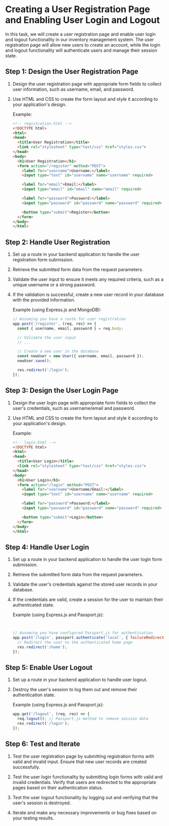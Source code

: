 # Creating a User Registration Page and Enabling User Login and Logout

In this task, we will create a user registration page and enable user login and logout functionality in our inventory management system. The user registration page will allow new users to create an account, while the login and logout functionality will authenticate users and manage their session state.

## Step 1: Design the User Registration Page

1. Design the user registration page with appropriate form fields to collect user information, such as username, email, and password.

2. Use HTML and CSS to create the form layout and style it according to your application's design.

    Example:
    ```html
    <!-- registration.html -->
    <!DOCTYPE html>
    <html>
    <head>
      <title>User Registration</title>
      <link rel="stylesheet" type="text/css" href="styles.css">
    </head>
    <body>
      <h1>User Registration</h1>
      <form action="/register" method="POST">
        <label for="username">Username:</label>
        <input type="text" id="username" name="username" required>
    
        <label for="email">Email:</label>
        <input type="email" id="email" name="email" required>
    
        <label for="password">Password:</label>
        <input type="password" id="password" name="password" required>
    
        <button type="submit">Register</button>
      </form>
    </body>
    </html>
    ```

## Step 2: Handle User Registration

1. Set up a route in your backend application to handle the user registration form submission.

2. Retrieve the submitted form data from the request parameters.

3. Validate the user input to ensure it meets any required criteria, such as a unique username or a strong password.

4. If the validation is successful, create a new user record in your database with the provided information.

    Example (using Express.js and MongoDB):
    ```javascript
    // Assuming you have a route for user registration
    app.post('/register', (req, res) => {
      const { username, email, password } = req.body;
    
      // Validate the user input
      // ...
    
      // Create a new user in the database
      const newUser = new User({ username, email, password });
      newUser.save();
    
      res.redirect('/login');
    });
    ```

## Step 3: Design the User Login Page

1. Design the user login page with appropriate form fields to collect the user's credentials, such as username/email and password.

2. Use HTML and CSS to create the form layout and style it according to your application's design.

    Example:
    ```html
    <!-- login.html -->
    <!DOCTYPE html>
    <html>
    <head>
      <title>User Login</title>
      <link rel="stylesheet" type="text/css" href="styles.css">
    </head>
    <body>
      <h1>User Login</h1>
      <form action="/login" method="POST">
        <label for="username">Username/Email:</label>
        <input type="text" id="username" name="username" required>
    
        <label for="password">Password:</label>
        <input type="password" id="password" name="password" required>
    
        <button type="submit">Login</button>
      </form>
    </body>
    </html>
    ```

## Step 4: Handle User Login

1. Set up a route in your backend application to handle the user login form submission.

2. Retrieve the submitted form data from the request parameters.

3. Validate the user's credentials against the stored user records in your database.

4. If the credentials are valid, create a session for the user to maintain their authenticated state.

    Example (using Express.js and Passport.js):
    ```javascript
    
    
    // Assuming you have configured Passport.js for authentication
    app.post('/login', passport.authenticate('local', { failureRedirect: '/login' }), (req, res) => {
      // Redirect the user to the authenticated home page
      res.redirect('/home');
    });
    ```

## Step 5: Enable User Logout

1. Set up a route in your backend application to handle user logout.

2. Destroy the user's session to log them out and remove their authentication state.
    
    Example (using Express.js and Passport.js):
    ```javascript
    app.get('/logout', (req, res) => {
      req.logout(); // Passport.js method to remove session data
      res.redirect('/login');
    });
    ```

## Step 6: Test and Iterate

1. Test the user registration page by submitting registration forms with valid and invalid input. Ensure that new user records are created successfully.

2. Test the user login functionality by submitting login forms with valid and invalid credentials. Verify that users are redirected to the appropriate pages based on their authentication status.

3. Test the user logout functionality by logging out and verifying that the user's session is destroyed.

4. Iterate and make any necessary improvements or bug fixes based on your testing results.

